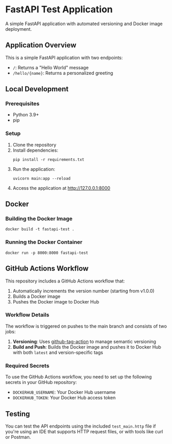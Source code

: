 # FastAPI Test Application

A simple FastAPI application with automated versioning and Docker image deployment.

## Application Overview

This is a simple FastAPI application with two endpoints:
- `/`: Returns a "Hello World" message
- `/hello/{name}`: Returns a personalized greeting

## Local Development

### Prerequisites
- Python 3.9+
- pip

### Setup
1. Clone the repository
2. Install dependencies:
   ```
   pip install -r requirements.txt
   ```
3. Run the application:
   ```
   uvicorn main:app --reload
   ```
4. Access the application at http://127.0.0.1:8000

## Docker

### Building the Docker Image
```
docker build -t fastapi-test .
```

### Running the Docker Container
```
docker run -p 8000:8000 fastapi-test
```

## GitHub Actions Workflow

This repository includes a GitHub Actions workflow that:

1. Automatically increments the version number (starting from v1.0.0)
2. Builds a Docker image
3. Pushes the Docker image to Docker Hub

### Workflow Details

The workflow is triggered on pushes to the main branch and consists of two jobs:

1. **Versioning**: Uses [github-tag-action](https://github.com/anothrNick/github-tag-action) to manage semantic versioning
2. **Build and Push**: Builds the Docker image and pushes it to Docker Hub with both `latest` and version-specific tags

### Required Secrets

To use the GitHub Actions workflow, you need to set up the following secrets in your GitHub repository:

- `DOCKERHUB_USERNAME`: Your Docker Hub username
- `DOCKERHUB_TOKEN`: Your Docker Hub access token

## Testing

You can test the API endpoints using the included `test_main.http` file if you're using an IDE that supports HTTP request files, or with tools like curl or Postman.